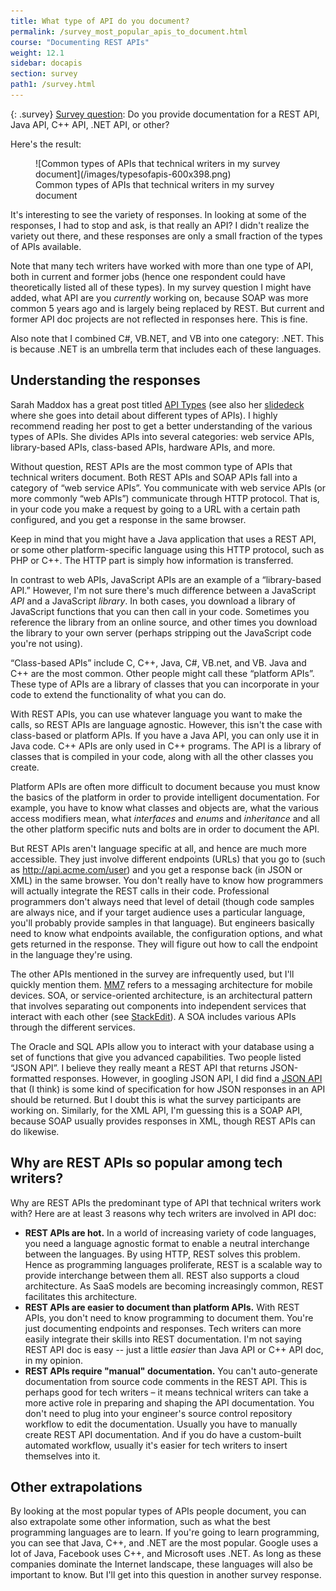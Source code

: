 ```yaml
---
title: What type of API do you document?
permalink: /survey_most_popular_apis_to_document.html
course: "Documenting REST APIs"
weight: 12.1
sidebar: docapis
section: survey
path1: /survey.html
---
```


{: .survey}
[Survey question](survey_introduction): Do you provide documentation for a REST API, Java API, C++ API, .NET API, or other?

Here's the result:

<figure>![Common types of APIs that technical writers in my survey document](/images/typesofapis-600x398.png)

<figcaption>Common types of APIs that technical writers in my survey document</figcaption>

</figure>

It's interesting to see the variety of responses. In looking at some of the responses, I had to stop and ask, is that really an API? I didn't realize the variety out there, and these responses are only a small fraction of the types of APIs available.

Note that many tech writers have worked with more than one type of API, both in current and former jobs (hence one respondent could have theoretically listed all of these types). In my survey question I might have added, what API are you _currently_ working on, because SOAP was more common 5 years ago and is largely being replaced by REST. But current and former API doc projects are not reflected in responses here. This is fine.

Also note that I combined C#, VB.NET, and VB into one category: .NET. This is because .NET is an umbrella term that includes each of these languages.

## Understanding the responses

Sarah Maddox has a great post titled [API Types](https://ffeathers.wordpress.com/2014/02/16/api-types/) (see also her [slidedeck](http://www.slideshare.net/sarahmaddox/api-types) where she goes into detail about different types of APIs). I highly recommend reading her post to get a better understanding of the various types of APIs. She divides APIs into several categories: web service APIs, library-based APIs, class-based APIs, hardware APIs, and more.

Without question, REST APIs are the most common type of APIs that technical writers document. Both REST APIs and SOAP APIs fall into a category of “web service APIs”. You communicate with web service APIs (or more commonly “web APIs”) communicate through HTTP protocol. That is, in your code you make a request by going to a URL with a certain path configured, and you get a response in the same browser.

Keep in mind that you might have a Java application that uses a REST API, or some other platform-specific language using this HTTP protocol, such as PHP or C++. The HTTP part is simply how information is transferred.

In contrast to web APIs, JavaScript APIs are an example of a “library-based API.” However, I'm not sure there's much difference between a JavaScript _API_ and a JavaScript _library_. In both cases, you download a library of JavaScript functions that you can then call in your code. Sometimes you reference the library from an online source, and other times you download the library to your own server (perhaps stripping out the JavaScript code you're not using).

“Class-based APIs” include C, C++, Java, C#, VB.net, and VB. Java and C++ are the most common. Other people might call these “platform APIs”. These type of APIs are a library of classes that you can incorporate in your code to extend the functionality of what you can do.

With REST APIs, you can use whatever language you want to make the calls, so REST APIs are language agnostic. However, this isn't the case with class-based or platform APIs. If you have a Java API, you can only use it in Java code. C++ APIs are only used in C++ programs. The API is a library of classes that is compiled in your code, along with all the other classes you create.

Platform APIs are often more difficult to document because you must know the basics of the platform in order to provide intelligent documentation. For example, you have to know what classes and objects are, what the various access modifiers mean, what _interfaces_ and _enums_ and _inheritance_ and all the other platform specific nuts and bolts are in order to document the API.

But REST APIs aren't language specific at all, and hence are much more accessible. They just involve different endpoints (URLs) that you go to (such as http://api.acme.com/user) and you get a response back (in JSON or XML) in the same browser. You don't really have to know how programmers will actually integrate the REST calls in their code. Professional programmers don't always need that level of detail (though code samples are always nice, and if your target audience uses a particular language, you'll probably provide samples in that language). But engineers basically need to know what endpoints available, the configuration options, and what gets returned in the response. They will figure out how to call the endpoint in the language they're using.

The other APIs mentioned in the survey are infrequently used, but I'll quickly mention them. [MM7](http://en.wikipedia.org/wiki/MMS_Architecture) refers to a messaging architecture for mobile devices. SOA, or service-oriented architecture, is an architectural pattern that involves separating out components into independent services that interact with each other (see [StackEdit](http://stackoverflow.com/questions/9496271/what-is-the-difference-between-an-api-and-soa)). A SOA includes various APIs through the different services.

The Oracle and SQL APIs allow you to interact with your database using a set of functions that give you advanced capabilities. Two people listed “JSON API”. I believe they really meant a REST API that returns JSON-formatted responses. However, in googling JSON API, I did find a [JSON API](http://jsonapi.org/) that (I think) is some kind of specification for how JSON responses in an API should be returned. But I doubt this is what the survey participants are working on. Similarly, for the XML API, I'm guessing this is a SOAP API, because SOAP usually provides responses in XML, though REST APIs can do likewise.

## Why are REST APIs so popular among tech writers?

Why are REST APIs the predominant type of API that technical writers work with? Here are at least 3 reasons why tech writers are involved in API doc:

*   **REST APIs are hot.** In a world of increasing variety of code languages, you need a language agnostic format to enable a neutral interchange between the languages. By using HTTP, REST solves this problem. Hence as programming languages proliferate, REST is a scalable way to provide interchange between them all. REST also supports a cloud architecture. As SaaS models are becoming increasingly common, REST facilitates this architecture.
*   **REST APIs are easier to document than platform APIs.** With REST APIs, you don't need to know programming to document them. You're just documenting endpoints and responses. Tech writers can more easily integrate their skills into REST documentation. I'm not saying REST API doc is easy -- just a little _easier_ than Java API or C++ API doc, in my opinion.
*   **REST APIs require "manual" documentation.** You can't auto-generate documentation from source code comments in the REST API. This is perhaps good for tech writers – it means technical writers can take a more active role in preparing and shaping the API documentation. You don't need to plug into your engineer's source control repository workflow to edit the documentation. Usually you have to manually create REST API documentation. And if you do have a custom-built automated workflow, usually it's easier for tech writers to insert themselves into it.

## Other extrapolations

By looking at the most popular types of APIs people document, you can also extrapolate some other information, such as what the best programming languages are to learn. If you're going to learn programming, you can see that Java, C++, and .NET are the most popular. Google uses a lot of Java, Facebook uses C++, and Microsoft uses .NET. As long as these companies dominate the Internet landscape, these languages will also be important to know. But I'll get into this question in another survey response.
